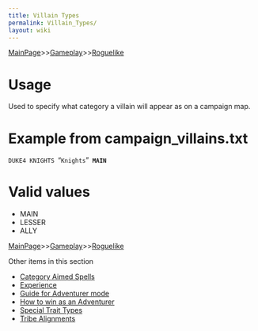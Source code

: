 ```yaml
---
title: Villain Types
permalink: Villain_Types/
layout: wiki
---
```


[MainPage](/keeperrl_wiki/ "wikilink")>>[Gameplay](/keeperrl_wiki/Gameplay_Guide "wikilink")>>[Roguelike](/keeperrl_wiki/Roguelike "wikilink")

Usage
=====

Used to specify what category a villain will appear as on a campaign
map.

Example from campaign\_villains.txt
===================================

`DUKE4 KNIGHTS `“`Knights`”` `**`MAIN`**

Valid values
============

-   MAIN
-   LESSER
-   ALLY

[MainPage](/keeperrl_wiki/ "wikilink")>>[Gameplay](/keeperrl_wiki/Gameplay_Guide "wikilink")>>[Roguelike](/keeperrl_wiki/Roguelike "wikilink")

Other items in this section
-    [Category Aimed Spells](/keeperrl_wiki/Category_Aimed_Spells "wikilink")
-    [Experience](/keeperrl_wiki/Experience "wikilink")
-    [Guide for Adventurer mode](/keeperrl_wiki/Guide_For_Adventurer_Mode "wikilink")
-    [How to win as an Adventurer](/keeperrl_wiki/How_To_Win_As_An_Adventurer "wikilink")
-    [Special Trait Types](/keeperrl_wiki/Special_Trait_Types "wikilink")
-    [Tribe Alignments](/keeperrl_wiki/Tribe_Alignments "wikilink")
